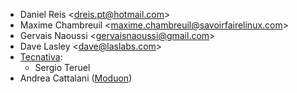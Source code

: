 - Daniel Reis \<<dreis.pt@hotmail.com>\>
- Maxime Chambreuil \<<maxime.chambreuil@savoirfairelinux.com>\>
- Gervais Naoussi \<<gervaisnaoussi@gmail.com>\>
- Dave Lasley \<<dave@laslabs.com>\>
- [Tecnativa](https://www.tecnativa.com):
  - Sergio Teruel
- Andrea Cattalani ([Moduon](https://www.moduon.team/))
